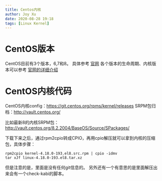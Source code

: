 ```yaml
---
title: Centos内核
author: Joy Xu
date: 2020-08-28 19:18
tags: [Linux Kernel]
---
```


# CentOS版本

CentOS目前有3个版本，6,7和8。
具体参考 [官网](https://wiki.centos.org/FAQ/General#Why_is_the_CentOS_Project_taking_over_my_Website.3F)
各个版本的生命周期、内核版本可以参考 [官网的详细介绍](https://wiki.centos.org/About/Product)

# CentOS内核代码

CentOS内核config：https://git.centos.org/rpms/kernel/releases
SRPM包归档：http://vault.centos.org/

比如最新8的内核SRPM包：http://vault.centos.org/8.2.2004/BaseOS/Source/SPackages/

下载下来之后，通过rpm2cpio转成CPIO，再用cpio解压就可以拿到内核的压缩包，具体步骤：

	rpm2cpio kernel-4.18.0-193.el8.src.rpm | cpio -idmv
	tar xJf linux-4.18.0-193.el8.tar.xz

但是注意的是，里面是没有任何git信息的。
另外还有一个有意思的是里面解压出来会有一个check-kabi的脚本。


